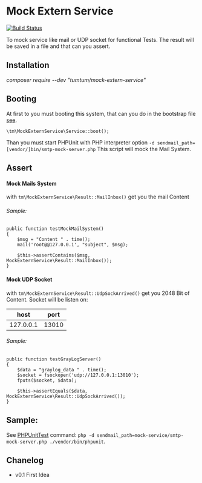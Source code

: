 Mock Extern Service
===================

[![Build Status](https://travis-ci.org/tmloberon/mock-extern-service.svg?branch=master)](https://travis-ci.org/tmloberon/mock-extern-service)

To mock service like mail or UDP socket for functional Tests.
The result will be saved in a file and that can you assert.

Installation
------------

_composer require --dev "tumtum/mock-extern-service"_

Booting
-------

At first to you must booting this system, that can you do in the bootstrap file [see](tests/bootstrap.php).

    \tm\MockExternService\Service::boot();
    
Than you must start PHPUnit with PHP interpreter option `-d sendmail_path=[vendor/]bin/smtp-mock-server.php`
This script will mock the Mail System.

Assert
------

#### Mock Mails System

with `tm\MockExternService\Result::MailInbox()` get you the mail Content

###### Sample:

    public function testMockMailSystem()
    {
        $msg = "Content " . time();
        mail('root@@127.0.0.1', "subject", $msg);
        
        $this->assertContains($msg, MockExternService\Result::MailInbox());
    }
    
#### Mock UDP Socket

with `tm\MockExternService\Result::UdpSockArrived()` get you 2048 Bit of Content.
Socket will be listen on:

|   host    |  port |
|:---------:|:-----:|
| 127.0.0.1 | 13010 |
    

###### Sample:

    public function testGrayLogServer()
    {
        $data = "graylog_data " . time();
        $socket = fsockopen('udp://127.0.0.1:13010');
        fputs($socket, $data);

        $this->assertEquals($data, MockExternService\Result::UdpSockArrived());
    }
    
Sample:
-------

See [PHPUnitTest](tests/) command: `php -d sendmail_path=mock-service/smtp-mock-server.php ./vendor/bin/phpunit`. 

Chanelog
--------

- v0.1 First Idea
